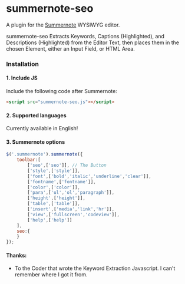 # summernote-seo
A plugin for the [Summernote](https://github.com/summernote/summernote/) WYSIWYG editor.

summernote-seo Extracts Keywords, Captions (Highlighted), and Descriptions (Highlighted) from the Editor Text, then places them in the chosen Element, either an Input Field, or HTML Area.

### Installation

#### 1. Include JS

Include the following code after Summernote:

```html
<script src="summernote-seo.js"></script>
```

#### 2. Supported languages

Currently available in English!

#### 3. Summernote options

```javascript
$('.summernote').summernote({
    toolbar:[
        ['seo',['seo']], // The Button
        ['style',['style']],
        ['font',['bold','italic','underline','clear']],
        ['fontname',['fontname']],
        ['color',['color']],
        ['para',['ul','ol','paragraph']],
        ['height',['height']],
        ['table',['table']],
        ['insert',['media','link','hr']],
        ['view',['fullscreen','codeview']],
        ['help',['help']]
    ],
    seo:{
    }
});
```

#### Thanks:
- To the Coder that wrote the Keyword Extraction Javascript. I can't remember where I got it from.
